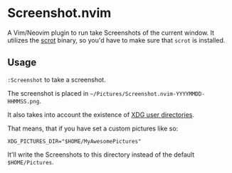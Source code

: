 Screenshot.nvim
===============

A Vim/Neovim plugin to run take Screenshots of the current window.
It utilizes the [scrot](https://en.wikipedia.org/wiki/Scrot) binary,
so you'd have to make sure that `scrot` is installed.

## Usage

`:Screenshot` to take a screenshot.

The screenshot is placed in `~/Pictures/Screenshot.nvim-YYYYMMDD-HHMMSS.png`.

It also takes into account the existence of
[XDG user directories][xdg_user_dirs].

That means, that if you have set a custom pictures like so:

```
XDG_PICTURES_DIR="$HOME/MyAwesomePictures"
```

It'll write the Screenshots to this directory instead of the default
`$HOME/Pictures`.



[xdg_user_dirs]: https://wiki.archlinux.org/index.php/XDG_user_directories

